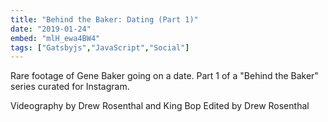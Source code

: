 ```yaml
---
title: "Behind the Baker: Dating (Part 1)"
date: "2019-01-24"
embed: "mlH_ewa4BW4"
tags: ["Gatsbyjs","JavaScript","Social"]
---
```


Rare footage of Gene Baker going on a date. Part 1 of a "Behind the Baker" series curated for Instagram.

Videography by Drew Rosenthal and King Bop
Edited by Drew Rosenthal
